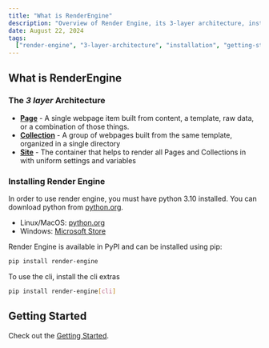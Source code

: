 ```yaml
---
title: "What is RenderEngine"
description: "Overview of Render Engine, its 3-layer architecture, installation instructions, and initial setup."
date: August 22, 2024
tags:
  ["render-engine", "3-layer-architecture", "installation", "getting-started"]
---
```


## What is RenderEngine

### The _3 layer_ Architecture

- **[Page](page.md)** - A single webpage item built from content, a template, raw data, or a combination of those things.
- **[Collection](collection.md)** - A group of webpages built from the same template, organized in a single directory
- **[Site](site.md)** - The container that helps to render all Pages and Collections in with uniform settings and variables

### Installing Render Engine

In order to use render engine, you must have python 3.10 installed. You can download python from [python.org](https://python.org).

- Linux/MacOS: [python.org](https://python.org)
- Windows: [Microsoft Store](https://apps.microsoft.com/store/detail/python-311/9NRWMJP3717K)

Render Engine is available in PyPI and can be installed using pip:

```bash
pip install render-engine
```

To use the cli, install the cli extras

```bash
pip install render-engine[cli]
```

## Getting Started

Check out the [Getting Started](./getting-started/getting-started.md).
